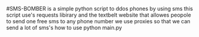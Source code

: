 #SMS-BOMBER
is a simple python script to ddos phones by using sms
this script use's requests libirary and the textbelt
website that allowes peopole to send one free sms to any phone number
we use proxies so that we can send a lot of sms's 
how to use
python main.py
